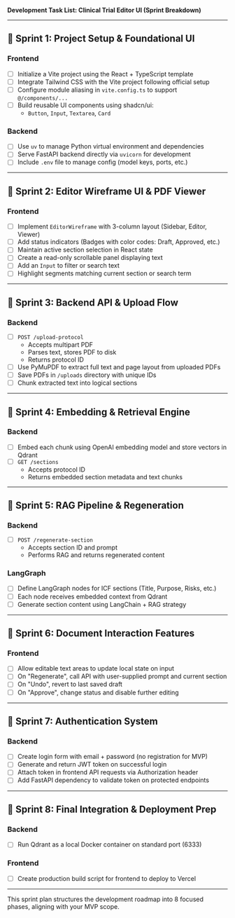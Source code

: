 **Development Task List: Clinical Trial Editor UI (Sprint Breakdown)**

---

## 🚀 Sprint 1: Project Setup & Foundational UI

### Frontend
- [ ] Initialize a Vite project using the React + TypeScript template
- [ ] Integrate Tailwind CSS with the Vite project following official setup
- [ ] Configure module aliasing in `vite.config.ts` to support `@/components/...`
- [ ] Build reusable UI components using shadcn/ui:
  - `Button`, `Input`, `Textarea`, `Card`

### Backend
- [ ] Use `uv` to manage Python virtual environment and dependencies
- [ ] Serve FastAPI backend directly via `uvicorn` for development
- [ ] Include `.env` file to manage config (model keys, ports, etc.)

---

## 🚀 Sprint 2: Editor Wireframe UI & PDF Viewer

### Frontend
- [ ] Implement `EditorWireframe` with 3-column layout (Sidebar, Editor, Viewer)
- [ ] Add status indicators (Badges with color codes: Draft, Approved, etc.)
- [ ] Maintain active section selection in React state
- [ ] Create a read-only scrollable panel displaying text
- [ ] Add an `Input` to filter or search text
- [ ] Highlight segments matching current section or search term

---

## 🚀 Sprint 3: Backend API & Upload Flow

### Backend
- [ ] `POST /upload-protocol`
  - Accepts multipart PDF
  - Parses text, stores PDF to disk
  - Returns protocol ID
- [ ] Use PyMuPDF to extract full text and page layout from uploaded PDFs
- [ ] Save PDFs in `/uploads` directory with unique IDs
- [ ] Chunk extracted text into logical sections

---

## 🚀 Sprint 4: Embedding & Retrieval Engine

### Backend
- [ ] Embed each chunk using OpenAI embedding model and store vectors in Qdrant
- [ ] `GET /sections`
  - Accepts protocol ID
  - Returns embedded section metadata and text chunks

---

## 🚀 Sprint 5: RAG Pipeline & Regeneration

### Backend
- [ ] `POST /regenerate-section`
  - Accepts section ID and prompt
  - Performs RAG and returns regenerated content

### LangGraph
- [ ] Define LangGraph nodes for ICF sections (Title, Purpose, Risks, etc.)
- [ ] Each node receives embedded context from Qdrant
- [ ] Generate section content using LangChain + RAG strategy

---

## 🚀 Sprint 6: Document Interaction Features

### Frontend
- [ ] Allow editable text areas to update local state on input
- [ ] On "Regenerate", call API with user-supplied prompt and current section
- [ ] On "Undo", revert to last saved draft
- [ ] On "Approve", change status and disable further editing

---

## 🚀 Sprint 7: Authentication System

### Backend
- [ ] Create login form with email + password (no registration for MVP)
- [ ] Generate and return JWT token on successful login
- [ ] Attach token in frontend API requests via Authorization header
- [ ] Add FastAPI dependency to validate token on protected endpoints

---

## 🚀 Sprint 8: Final Integration & Deployment Prep

### Backend
- [ ] Run Qdrant as a local Docker container on standard port (6333)

### Frontend
- [ ] Create production build script for frontend to deploy to Vercel

---

This sprint plan structures the development roadmap into 8 focused phases, aligning with your MVP scope.

